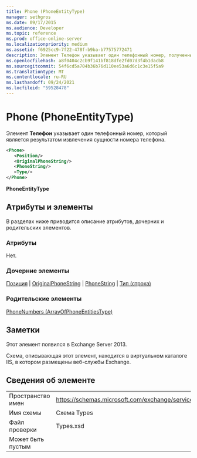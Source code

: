 ```yaml
---
title: Phone (PhoneEntityType)
manager: sethgros
ms.date: 09/17/2015
ms.audience: Developer
ms.topic: reference
ms.prod: office-online-server
ms.localizationpriority: medium
ms.assetid: f6925cc9-7f22-478f-b9ba-b77575772471
description: Элемент Телефон указывает один телефонный номер, полученный в результате извлечения объекта с телефонным номером.
ms.openlocfilehash: a8f0404c2cb9f141bf818dfe2fd07d3f4b1dacb8
ms.sourcegitcommit: 54f6cd5a704b36b76d110ee53a6d6c1c3e15f5a9
ms.translationtype: MT
ms.contentlocale: ru-RU
ms.lasthandoff: 09/24/2021
ms.locfileid: "59528478"
---
```

# <a name="phone-phoneentitytype"></a>Phone (PhoneEntityType)

Элемент **Телефон** указывает один телефонный номер, который является результатом извлечения сущности номера телефона. 
  
```XML
<Phone>
   <Position/>
   <OriginalPhoneString/>
   <PhoneString/>
   <Type/>
</Phone>
```

 **PhoneEntityType**
## <a name="attributes-and-elements"></a>Атрибуты и элементы

В разделах ниже приводится описание атрибутов, дочерних и родительских элементов.
  
### <a name="attributes"></a>Атрибуты

Нет.
  
### <a name="child-elements"></a>Дочерние элементы

[Позиция](position.md)  |  [OriginalPhoneString](originalphonestring.md)  |  [PhoneString](phonestring.md)  |  [Тип (строка)](type-string.md)
  
### <a name="parent-elements"></a>Родительские элементы

[PhoneNumbers (ArrayOfPhoneEntitiesType)](phonenumbers-arrayofphoneentitiestype.md)
  
## <a name="remarks"></a>Заметки

Этот элемент появился в Exchange Server 2013.
  
Схема, описывающая этот элемент, находится в виртуальном каталоге IIS, в котором размещены веб-службы Exchange.
  
## <a name="element-information"></a>Сведения об элементе

|||
|:-----|:-----|
|Пространство имен  <br/> |https://schemas.microsoft.com/exchange/services/2006/types  <br/> |
|Имя схемы  <br/> |Схема Types  <br/> |
|Файл проверки  <br/> |Types.xsd  <br/> |
|Может быть пустым  <br/> ||
   

